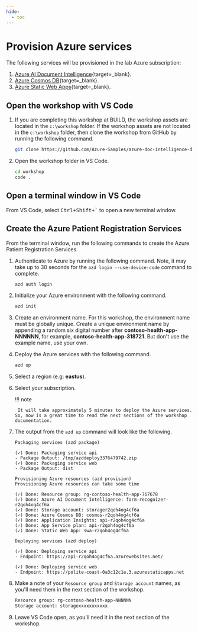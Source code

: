 ```yaml
---
hide:
  - toc
---
```


# Provision Azure services

The following services will be provisioned in the lab Azure subscription:

1. [Azure AI Document Intelligence](https://azure.microsoft.com/products/ai-services/ai-document-intelligence?WT.mc_id=aiml-77396-cxa){target=_blank}.
1. [Azure Cosmos DB](https://learn.microsoft.com/azure/cosmos-db/introduction?WT.mc_id=aiml-77396-cxa){target=_blank}.
1. [Azure Static Web Apps](https://azure.microsoft.com/services/app-service/static/?WT.mc_id=aiml-77396-cxa){target=_blank}.

## Open the workshop with VS Code

1. If you are completing this workshop at BUILD, the workshop assets are located in the `c:\workshop` folder. If the workshop assets are not located in the `c:\workshop` folder, then clone the workshop from GitHub by running the following command.

    ```bash
    git clone https://github.com/Azure-Samples/azure-doc-intelligence-dynamic-models-patient.git workshop
    ```

2. Open the workshop folder in VS Code.

    ```bash
    cd workshop
    code .
    ```

## Open a terminal window in VS Code

From VS Code, select <kbd>Ctrl+Shift+`</kbd> to open a new terminal window.

## Create the Azure Patient Registration Services

From the terminal window, run the following commands to create the Azure Patient Registration Services.

1. Authenticate to Azure by running the following command. Note, it may take up to 30 seconds for the `azd login --use-device-code` command to complete.
    
    ```bash
    azd auth login
    ```

1. Initialize your Azure environment with the following command.

    ```bash
    azd init
    ```

1. Create an environment name. For this workshop, the environment name must be globally unique. Create a unique environment name by appending a random six digital number after **contoso-health-app-NNNNNN**, for example, **contoso-health-app-318721**. But don't use the example name, use your own.

1. Deploy the Azure services with the following command.

    ```bash
    azd up
    ```

1. Select a region (e.g: **eastus**).
1. Select your subscription.

    !!! note

        It will take approximately 5 minutes to deploy the Azure services. So, now is a great time to read the next sections of the workshop documentation.

1. The output from the `azd up` command will look like the following.

    ```text
    Packaging services (azd package)

    (✓) Done: Packaging service api
    - Package Output: /tmp/azddeploy3376479742.zip
    (✓) Done: Packaging service web
    - Package Output: dist

    Provisioning Azure resources (azd provision)
    Provisioning Azure resources can take some time

    (✓) Done: Resource group: rg-contoso-health-app-767678
    (✓) Done: Azure AI Document Intelligence: form-recognizer-r2qoh4og4cf6a
    (✓) Done: Storage account: storager2qoh4og4cf6a
    (✓) Done: Azure Cosmos DB: cosmos-r2qoh4og4cf6a
    (✓) Done: Application Insights: api-r2qoh4og4cf6a
    (✓) Done: App Service plan: api-r2qoh4og4cf6a
    (✓) Done: Static Web App: swa-r2qoh4og4cf6a

    Deploying services (azd deploy)

    (✓) Done: Deploying service api
    - Endpoint: https://api-r2qoh4og4cf6a.azurewebsites.net/

    (✓) Done: Deploying service web
    - Endpoint: https://polite-coast-0a3c12c1e.3.azurestaticapps.net
    ```

1. Make a note of your `Resource group` and `Storage account` names, as you'll need them in the next section of the workshop.

    ```bash
    Resource group: rg-contoso-health-app-NNNNNN
    Storage account: storagexxxxxxxxxxx
    ```

1. Leave VS Code open, as you'll need it in the next section of the workshop.
